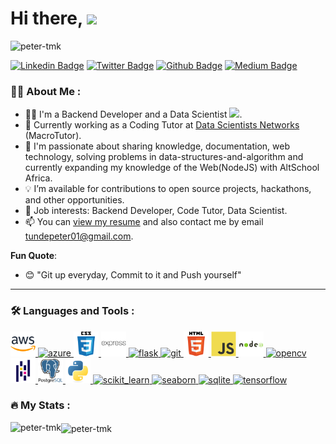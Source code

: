 <!-- # Hi there, 👋🏾👋👋 -->
<h1>
  Hi there,
  <img src="https://media.giphy.com/media/hvRJCLFzcasrR4ia7z/giphy.gif" width="30px"/>
</h1>

<p align="left"> <img src="https://komarev.com/ghpvc/?username=peter-tmk&label=Profile%20views&color=0e75b6&style=flat" alt="peter-tmk" /> </p>
<!--
<img align="right" alt="GIF" src="https://github.com/Peter-TMK/Peter-TMK/blob/main/code.gif?raw=true" width="500" height="320" />
-->

<!-- <h6>"With or without codes, everyone is a programmer"</h6> -->
<!-- 
 Hi there,👋
<h1>
  Hi there,👋
  <img src="https://giphy.com/stickers/hand-holographic-holo-h8Bw0Z9vKQeHqVyE6N" width="30px"/>
</h1>

<div id="svg" align="center">
     <img src="https://media2.giphy.com/media/L1R1tvI9svkIWwpVYr/giphy.gif?cid=ecf05e47puwy0efvsuk4qwels4ntxjwlh4ug5aj4l32nd9cl&rid=giphy.gif&ct=g" "width: 10%" alt="lady tech"/>
</div>

<div id="badges" align="center">
  <a href="https://www.linkedin.com/in/silver-okonkwo-a08493175/">
    <img src="https://img.shields.io/badge/LinkedIn-blue?style=for-the-badge&logo=linkedin&logoColor=white" alt="LinkedIn Badge"/>
  </a>
  <a href="https://twitter.com/SilDarling2">
    <img src="https://img.shields.io/badge/Twitter-blue?style=for-the-badge&logo=twitter&logoColor=white" alt="Twitter Badge"/>
  </a>
</div>
<img src="https://komarev.com/ghpvc/?username=mamabear25&style=flat-square&color=blue" alt=""/>


---

### :woman_technologist: About Me :
I am a Full Stack Developer <img src="https://media.giphy.com/media/WUlplcMpOCEmTGBtBW/giphy.gif" width="30"> from Nigeria.

- :telescope: I’m working as a Software Engineer and contributing to frontend and backend of building web applications.

- :seedling: Currently expanding my knowledge of backend with AltSchool Africa and also Exploring Technical Content Writing.

- :zap: In my free time, I solve problems on w3schools and read tech articles.

- :mailbox: You can contact me by emailing tundepeter01@gmail.com.

- 😄 Pronouns: I identify as a "the" a "she" and an "it".... I am "The Shit!"😏

---

### :hammer_and_wrench: Languages and Tools :

<div>
  <img src="https://github.com/devicons/devicon/blob/master/icons/python/python-original-wordmark.svg" title="python" alt="python" width="40" height="40"/>&nbsp;
  <img src="https://github.com/devicons/devicon/blob/master/icons/javascript/javascript-original.svg" title="JavaScript" alt="JavaScript" width="40" height="40"/>&nbsp;
  <img src="https://github.com/devicons/devicon/blob/master/icons/nodejs/nodejs-original-wordmark.svg" title="NodeJS" alt="NodeJS" width="40" height="40"/>&nbsp;
  <img src="https://github.com/devicons/devicon/blob/master/icons/postgresql/postgresql-original-wordmark.svg" title="Postgresql" alt="postgre" "width"40" height="40"/>&nbsp;
  <img src="https://github.com/devicons/devicon/blob/master/icons/mongodb/mongodb-original-wordmark.svg" title="mongodb" alt="Mongodb" width="40" height="40"/>&nbsp;
  <img src="https://github.com/devicons/devicon/blob/master/icons/css3/css3-plain-wordmark.svg"  title="CSS3" alt="CSS" width="40" height="40"/>&nbsp;
  <img src="https://github.com/devicons/devicon/blob/master/icons/html5/html5-original.svg" title="HTML5" alt="HTML" width="40" height="40"/>&nbsp;
  <img src="https://github.com/devicons/devicon/blob/master/icons/amazonwebservices/amazonwebservices-plain-wordmark.svg" title="AWS" alt="AWS" width="40" height="40"/>&nbsp;
  <img src="https://github.com/devicons/devicon/blob/master/icons/flask/flask-original-wordmark.svg" title="flask" alt="flask" width="40" height="40"/>&nbsp;
  
  
---

### :fire: My Stats :
[![GitHub Streak](http://github-readme-streak-stats.herokuapp.com?user=mamabear25&theme=dark&background=000000)](https://git.io/streak-stats)
[![Top Langs](https://github-readme-stats.vercel.app/api/top-langs/?username=mamabear25&layout=compact&theme=vision-friendly-dark)](https://github.com/anuraghazra/github-readme-stats)


============================================ -->

[![Linkedin Badge](https://img.shields.io/badge/-Linkedin-golden?style=for-the-badge&logo=Linkedin&logoColor=white&link=https://linkedin.com/in/tunde-wey)](https://linkedin.com/in/tunde-wey)
[![Twitter Badge](https://img.shields.io/badge/-@Twitter-1ca0f1?style=for-the-badge&logo=twitter&logoColor=white&link=https://twitter.com/excel_py)](https://twitter.com/excel_py)
[![Github Badge](https://img.shields.io/badge/-Website-golden?style=for-the-badge&logo=Github&logoColor=white&link=https://tundewey.github.io/)](https://tundewey.github.io/)
[![Medium Badge](https://img.shields.io/badge/-Medium-silver?style=for-the-badge&logo=Medium&logoColor=white&link=https://tundepeter.medium.com/)](https://tundepeter.medium.com/)

<!-- [![Medium Badge](https://img.shields.io/badge/-iamtunde-silver?style=for-the-badge&logo=Linkedin&logoColor=white&link=https://tundepeter.medium.com/)](https://tundepeter.medium.com/) -->
<!-- - 🌱 I’m currently learning NodeJs. -->
<!-- - 💡 Fun fact: I'm currently studying at AltSchool Africa [School of Software Engineering](https://altschoolafrica.com/schools/engineering) Class of 2022. -->
<!-- - 😊 Pronouns: He/him -->

### :man_technologist: About Me : <br>
- :telescope::seedling: I'm a Backend Developer and a Data Scientist <img src="https://media.giphy.com/media/WUlplcMpOCEmTGBtBW/giphy.gif" width="30">.
- 💼 Currently working as a Coding Tutor at [Data Scientists Networks](https://www.datasciencenigeria.org/) (MacroTutor).
- :book: I'm passionate about sharing knowledge, documentation, web technology, solving problems in data-structures-and-algorithm and currently expanding my knowledge of the Web(NodeJS) with AltSchool Africa.
- 💡 I’m available for contributions to open source projects, hackathons, and other opportunities.
- 💼 Job interests: Backend Developer, Code Tutor, Data Scientist.
- 📫 You can [view my resume](#) and also contact me by email tundepeter01@gmail.com.

**Fun Quote**:
- 😊 "Git up everyday, Commit to it and Push yourself"
<!-- - 😊 "With or without codes, everyone is a programmer" -->
---
<!-- 
| <img align="center" src="https://github-readme-stats.vercel.app/api?username=bolajiayodeji&show_icons=true&include_all_commits=true&hide_border=true" alt="Bolaji's GitHub stats" /> | <img align="center" src="https://github-readme-stats.vercel.app/api/top-langs/?username=bolajiayodeji&langs_count=8&layout=compact&hide_border=true" alt="Bolaji's GitHub stats" /> |
| ------------- | ------------- |
 
 
 <h1 align="center">Hi 👋, I'm Excel</h1>
<h3 align="center">A passionate frontend developer from India</h3>

- 🔭 I’m currently working on **de**

<h3 align="left">Connect with me:</h3>
<p align="left">
<a href="https://twitter.com/excel_py" target="blank"><img align="center" src="https://raw.githubusercontent.com/rahuldkjain/github-profile-readme-generator/master/src/images/icons/Social/twitter.svg" alt="excel_py" height="30" width="40" /></a>
<a href="https://linkedin.com/in/tunde-wey" target="blank"><img align="center" src="https://raw.githubusercontent.com/rahuldkjain/github-profile-readme-generator/master/src/images/icons/Social/linked-in-alt.svg" alt="tunde-wey" height="30" width="40" /></a>
<a href="https://kaggle.com/petertmk" target="blank"><img align="center" src="https://raw.githubusercontent.com/rahuldkjain/github-profile-readme-generator/master/src/images/icons/Social/kaggle.svg" alt="petertmk" height="30" width="40" /></a>
<a href="https://www.hackerrank.com/@tundepeter01" target="blank"><img align="center" src="https://raw.githubusercontent.com/rahuldkjain/github-profile-readme-generator/master/src/images/icons/Social/hackerrank.svg" alt="@tundepeter01" height="30" width="40" /></a>
</p>

<h3 align="left">Languages and Tools:</h3><br>
-->

### :hammer_and_wrench: Languages and Tools :<br>
<p align="left"> <a href="https://aws.amazon.com" target="_blank" rel="noreferrer"> <img src="https://raw.githubusercontent.com/devicons/devicon/master/icons/amazonwebservices/amazonwebservices-original-wordmark.svg" alt="aws" width="40" height="40"/> </a> <a href="https://azure.microsoft.com/en-in/" target="_blank" rel="noreferrer"> <img src="https://www.vectorlogo.zone/logos/microsoft_azure/microsoft_azure-icon.svg" alt="azure" width="40" height="40"/> </a> <a href="https://www.w3schools.com/css/" target="_blank" rel="noreferrer"> <img src="https://raw.githubusercontent.com/devicons/devicon/master/icons/css3/css3-original-wordmark.svg" alt="css3" width="40" height="40"/> </a> <a href="https://expressjs.com" target="_blank" rel="noreferrer"> <img src="https://raw.githubusercontent.com/devicons/devicon/master/icons/express/express-original-wordmark.svg" alt="express" width="40" height="40"/> </a> <a href="https://flask.palletsprojects.com/" target="_blank" rel="noreferrer"> <img src="https://www.vectorlogo.zone/logos/pocoo_flask/pocoo_flask-icon.svg" alt="flask" width="40" height="40"/> </a> <a href="https://git-scm.com/" target="_blank" rel="noreferrer"> <img src="https://www.vectorlogo.zone/logos/git-scm/git-scm-icon.svg" alt="git" width="40" height="40"/> </a> <a href="https://www.w3.org/html/" target="_blank" rel="noreferrer"> <img src="https://raw.githubusercontent.com/devicons/devicon/master/icons/html5/html5-original-wordmark.svg" alt="html5" width="40" height="40"/> </a> <a href="https://developer.mozilla.org/en-US/docs/Web/JavaScript" target="_blank" rel="noreferrer"> <img src="https://raw.githubusercontent.com/devicons/devicon/master/icons/javascript/javascript-original.svg" alt="javascript" width="40" height="40"/> </a> <a href="https://nodejs.org" target="_blank" rel="noreferrer"> <img src="https://raw.githubusercontent.com/devicons/devicon/master/icons/nodejs/nodejs-original-wordmark.svg" alt="nodejs" width="40" height="40"/> </a> <a href="https://opencv.org/" target="_blank" rel="noreferrer"> <img src="https://www.vectorlogo.zone/logos/opencv/opencv-icon.svg" alt="opencv" width="40" height="40"/> </a> <a href="https://pandas.pydata.org/" target="_blank" rel="noreferrer"> <img src="https://raw.githubusercontent.com/devicons/devicon/2ae2a900d2f041da66e950e4d48052658d850630/icons/pandas/pandas-original.svg" alt="pandas" width="40" height="40"/> </a> <a href="https://www.postgresql.org" target="_blank" rel="noreferrer"> <img src="https://raw.githubusercontent.com/devicons/devicon/master/icons/postgresql/postgresql-original-wordmark.svg" alt="postgresql" width="40" height="40"/> </a> <a href="https://www.python.org" target="_blank" rel="noreferrer"> <img src="https://raw.githubusercontent.com/devicons/devicon/master/icons/python/python-original.svg" alt="python" width="40" height="40"/> </a> <a href="https://scikit-learn.org/" target="_blank" rel="noreferrer"> <img src="https://upload.wikimedia.org/wikipedia/commons/0/05/Scikit_learn_logo_small.svg" alt="scikit_learn" width="40" height="40"/> </a> <a href="https://seaborn.pydata.org/" target="_blank" rel="noreferrer"> <img src="https://seaborn.pydata.org/_images/logo-mark-lightbg.svg" alt="seaborn" width="40" height="40"/> </a> <a href="https://www.sqlite.org/" target="_blank" rel="noreferrer"> <img src="https://www.vectorlogo.zone/logos/sqlite/sqlite-icon.svg" alt="sqlite" width="40" height="40"/> </a> <a href="https://www.tensorflow.org" target="_blank" rel="noreferrer"> <img src="https://www.vectorlogo.zone/logos/tensorflow/tensorflow-icon.svg" alt="tensorflow" width="40" height="40"/> </a> </p>

### :fire: My Stats :<br>
<p><img align="left" src="https://github-readme-stats.vercel.app/api/top-langs?username=peter-tmk&show_icons=true&locale=en&layout=compact&theme=vision-friendly-dark" alt="peter-tmk" /></p> <p><img align="center" src="https://github-readme-streak-stats.herokuapp.com/?user=peter-tmk&theme=dark&background=000000" alt="peter-tmk" /></p>
<!-- ![GitHub Snake Light](github-snake.svg#gh-light-mode-only)
![GitHub Snake dark](github-snake-dark.svg#gh-dark-mode-only)
Platane/snk/svg-only@v2 -->
<!-- <div align='left'> -->
  
<!--  [![Snake animation](https://github.com/peter-tmk/peter-tmk/blob/output/github-contribution-grid-snake.svg)] -->
  
<!-- </div> -->

<!--
 <p>&nbsp;<img align="center" src="https://github-readme-stats.vercel.app/api?username=peter-tmk&show_icons=true&locale=en&layout=compact&theme=vision-friendly-dark" alt="peter-tmk" /></p> -->


<!-- ### :fire: My Stats:<br>
[![Top Langs](https://github-readme-stats.vercel.app/api/top-langs/?username=peter-tmk&layout=compact&theme=vision-friendly-dark)](https://github.com/anuraghazra/github-readme-stats)

<p>&nbsp;<img align="center" src="https://github-readme-stats.vercel.app/api?username=peter-tmk&show_icons=true&locale=en" alt="peter-tmk" /></p>

[![GitHub Streak](http://github-readme-streak-stats.herokuapp.com?user=peter-tmk&theme=dark&background=000000)](https://git.io/streak-stats) -->
